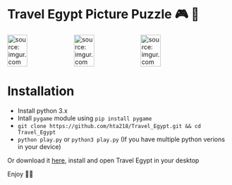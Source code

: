 # Travel Egypt Picture Puzzle 🎮 🎲

<div style="display: flex;">
<img src="https://i.imgur.com/T04hFvm.png" title="source: imgur.com" width="30%"/>
<img src="https://i.imgur.com/zHDu0Oc.png" title="source: imgur.com" width="30%" />
<img src="https://i.imgur.com/px64MLs.png" title="source: imgur.com" width="30%" />
</div>

# Installation

* Install python 3.x
* Intall `pygame` module using `pip install pygame`
* `git clone https://github.com/hta218/Travel_Egypt.git && cd Travel_Egypt`
* `python play.py` or `python3 play.py` (If you have multiple python verions in your device)

Or download it [here](https://goo.gl/eLARP5), install and open Travel Egypt in your desktop

Enjoy 🙉🙉
